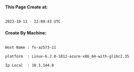 
   
#### This Page Create at:

```bash

2023-10-11 - 22:09:43 UTC

```

#### Create By Machine:

```bash

Host Name : fv-az573-11

platform  : Linux-6.2.0-1012-azure-x86_64-with-glibc2.35

Ip Local  : 10.1.144.0

```

